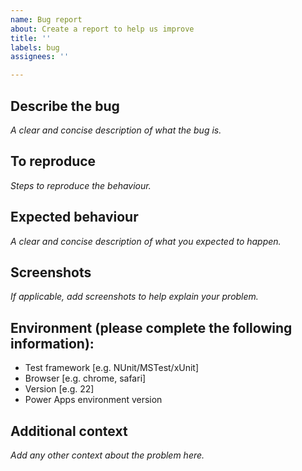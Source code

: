 ```yaml
---
name: Bug report
about: Create a report to help us improve
title: ''
labels: bug
assignees: ''

---
```


## Describe the bug
_A clear and concise description of what the bug is._

## To reproduce

_Steps to reproduce the behaviour._

## Expected behaviour
_A clear and concise description of what you expected to happen._

## Screenshots
_If applicable, add screenshots to help explain your problem._

## Environment (please complete the following information):
 - Test framework [e.g. NUnit/MSTest/xUnit]
 - Browser [e.g. chrome, safari]
 - Version [e.g. 22]
 - Power Apps environment version

## Additional context
_Add any other context about the problem here._
